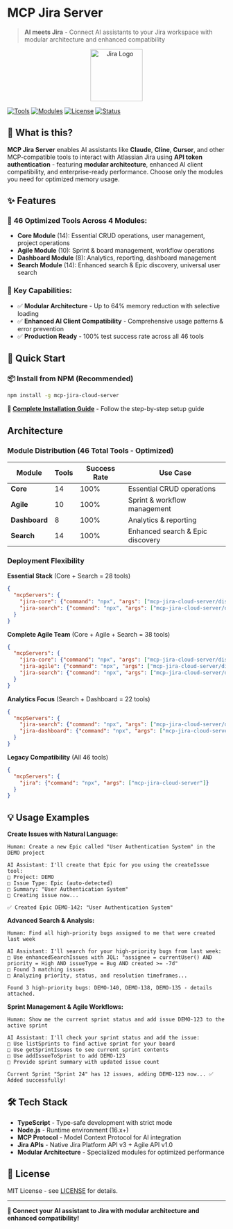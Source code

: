 # MCP Jira Server

> **AI meets Jira** - Connect AI assistants to your Jira workspace with modular architecture and enhanced compatibility

<p align="center">
  <img src="assets/atlassian_logo_icon.png" alt="Jira Logo" width="120" />
</p>

[![Tools](https://img.shields.io/badge/Tools-46%20Optimized-blue)](#features)
[![Modules](https://img.shields.io/badge/Architecture-4%20Modules-orange)](#modular-architecture)
[![License](https://img.shields.io/badge/License-MIT-green)](#license)
[![Status](https://img.shields.io/badge/Status-Production%20Ready-brightgreen)](#production-status)

## 🚀 What is this?

**MCP Jira Server** enables AI assistants like **Claude**, **Cline**, **Cursor**, and other MCP-compatible tools to interact with Atlassian Jira using **API token authentication** - featuring **modular architecture**, enhanced AI client compatibility, and enterprise-ready performance. Choose only the modules you need for optimized memory usage.

## ✨ Features

### 🔧 **46 Optimized Tools Across 4 Modules:**

- **Core Module** (14): Essential CRUD operations, user management, project operations
- **Agile Module** (10): Sprint & board management, workflow operations  
- **Dashboard Module** (8): Analytics, reporting, dashboard management
- **Search Module** (14): Enhanced search & Epic discovery, universal user search

### 🎯 **Key Capabilities:**

- ✅ **Modular Architecture** - Up to 64% memory reduction with selective loading
- ✅ **Enhanced AI Client Compatibility** - Comprehensive usage patterns & error prevention
- ✅ **Production Ready** - 100% test success rate across all 46 tools

## 🚀 Quick Start

### 📦 Install from NPM (Recommended)

```bash
npm install -g mcp-jira-cloud-server
```

**📖 [Complete Installation Guide](INSTALL.md)** - Follow the step-by-step setup guide

## Architecture

### Module Distribution (46 Total Tools - Optimized)

| Module | Tools | Success Rate | Use Case |
|--------|-------|--------------|-----------|
| **Core** | 14 | 100% | Essential CRUD operations |
| **Agile** | 10 | 100% | Sprint & workflow management |
| **Dashboard** | 8 | 100% | Analytics & reporting |
| **Search** | 14 | 100% | Enhanced search & Epic discovery |

### Deployment Flexibility

**Essential Stack** (Core + Search = 28 tools)
```json
{
  "mcpServers": {
    "jira-core": {"command": "npx", "args": ["mcp-jira-cloud-server/dist/modules/core"]},
    "jira-search": {"command": "npx", "args": ["mcp-jira-cloud-server/dist/modules/search"]}
  }
}
```

**Complete Agile Team** (Core + Agile + Search = 38 tools)
```json
{
  "mcpServers": {
    "jira-core": {"command": "npx", "args": ["mcp-jira-cloud-server/dist/modules/core"]},
    "jira-agile": {"command": "npx", "args": ["mcp-jira-cloud-server/dist/modules/agile"]},
    "jira-search": {"command": "npx", "args": ["mcp-jira-cloud-server/dist/modules/search"]}
  }
}
```

**Analytics Focus** (Search + Dashboard = 22 tools)
```json
{
  "mcpServers": {
    "jira-search": {"command": "npx", "args": ["mcp-jira-cloud-server/dist/modules/search"]},
    "jira-dashboard": {"command": "npx", "args": ["mcp-jira-cloud-server/dist/modules/dashboard"]}
  }
}
```

**Legacy Compatibility** (All 46 tools)
```json
{
  "mcpServers": {
    "jira": {"command": "npx", "args": ["mcp-jira-cloud-server"]}
  }
}
```

## 💡 Usage Examples

**Create Issues with Natural Language:**

```
Human: Create a new Epic called "User Authentication System" in the DEMO project

AI Assistant: I'll create that Epic for you using the createIssue tool:
□ Project: DEMO
□ Issue Type: Epic (auto-detected)
□ Summary: "User Authentication System"
□ Creating issue now...

✅ Created Epic DEMO-142: "User Authentication System"
```

**Advanced Search & Analysis:**

```
Human: Find all high-priority bugs assigned to me that were created last week

AI Assistant: I'll search for your high-priority bugs from last week:
□ Use enhancedSearchIssues with JQL: "assignee = currentUser() AND priority = High AND issueType = Bug AND created >= -7d"
□ Found 3 matching issues
□ Analyzing priority, status, and resolution timeframes...

Found 3 high-priority bugs: DEMO-140, DEMO-138, DEMO-135 - details attached.
```

**Sprint Management & Agile Workflows:**

```
Human: Show me the current sprint status and add issue DEMO-123 to the active sprint

AI Assistant: I'll check your sprint status and add the issue:
□ Use listSprints to find active sprint for your board
□ Use getSprintIssues to see current sprint contents  
□ Use addIssueToSprint to add DEMO-123
□ Provide sprint summary with updated issue count

Current Sprint "Sprint 24" has 12 issues, adding DEMO-123 now... ✅ Added successfully!
```

## 🛠️ Tech Stack

- **TypeScript** - Type-safe development with strict mode
- **Node.js** - Runtime environment (16.x+)
- **MCP Protocol** - Model Context Protocol for AI integration
- **Jira APIs** - Native Jira Platform API v3 + Agile API v1.0
- **Modular Architecture** - Specialized modules for optimized performance

## 📄 License

MIT License - see [LICENSE](LICENSE) for details.

---

**🎉 Connect your AI assistant to Jira with modular architecture and enhanced compatibility!**